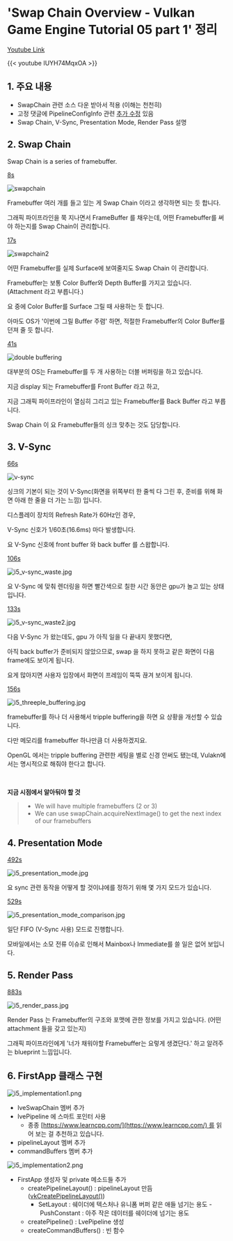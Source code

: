 # 'Swap Chain Overview - Vulkan Game Engine Tutorial 05 part 1' 정리


[Youtube Link](https://www.youtube.com/watch?v=IUYH74MqxOA&list=PL8327DO66nu9qYVKLDmdLW_84-yE4auCR)

{{< youtube IUYH74MqxOA >}}


## 1. 주요 내용

- SwapChain 관련 소스 다운 받아서 적용 (이해는 천천히)
- 고정 댓글에 PipelineConfigInfo 관련 [추가 수정](https://github.com/blurrypiano/littleVulkanEngine/commit/a867ab39c43ccc89ca744db84137df179b41daa7) 있음
- Swap Chain, V-Sync, Presentation Mode, Render Pass 설명

## 2. Swap Chain

Swap Chain is a series of framebuffer.

[8s](https://www.youtube.com/watch?v=IUYH74MqxOA&list=PL8327DO66nu9qYVKLDmdLW_84-yE4auCR&t=8)  

![swapchain](/images/lve/i5_swapchain.jpg)


Framebuffer 여러 개를 들고 있는 게 Swap Chain 이라고 생각하면 되는 듯 합니다.  

그래픽 파이프라인을 쭉 지나면서 FrameBuffer 를 채우는데, 어떤 Framebuffer를 써야 하는지를 Swap Chain이 관리합니다.  

[17s](https://www.youtube.com/watch?v=IUYH74MqxOA&list=PL8327DO66nu9qYVKLDmdLW_84-yE4auCR&t=17) 

![swapchain2](/images/lve/i5_swapchain2.jpg)


어떤 Framebuffer를 실제 Surface에 보여줄지도 Swap Chain 이 관리합니다.  

Framebuffer는 보통 Color Buffer와 Depth Buffer를 가지고 있습니다. (Attachment 라고 부릅니다.)  

요 중에 Color Buffer를 Surface 그릴 때 사용하는 듯 합니다.  

아마도 OS가 '이번에 그릴 Buffer 주렴' 하면, 적절한 Framebuffer의 Color Buffer를 던져 줄 듯 합니다.  

[41s](https://www.youtube.com/watch?v=IUYH74MqxOA&list=PL8327DO66nu9qYVKLDmdLW_84-yE4auCR&t=41)

![double buffering](/images/lve/i5_double_buffering.jpg)


대부분의 OS는 Framebuffer를 두 개 사용하는 더블 버퍼링을 하고 있습니다.  

지금 display 되는 Framebuffer를 Front Buffer 라고 하고,  

지금 그래픽 파이프라인이 열심히 그리고 있는 Framebuffer를 Back Buffer 라고 부릅니다.  

Swap Chain 이 요 Framebuffer들의 싱크 맞추는 것도 담당합니다.  

## 3. V-Sync

[66s](https://www.youtube.com/watch?v=IUYH74MqxOA&list=PL8327DO66nu9qYVKLDmdLW_84-yE4auCR&t=66)

![v-sync](/images/lve/i5_v-sync.jpg)

싱크의 기본이 되는 것이 V-Sync(화면을 위쪽부터 한 줄씩 다 그린 후, 준비를 위해 화면 아래 한 줄을 더 가는 느낌) 입니다.  

디스플레이 장치의 Refresh Rate가 60Hz인 경우,  

V-Sync 신호가 1/60초(16.6ms) 마다 발생합니다.  

요 V-Sync 신호에 front buffer 와 back buffer 를 스왑합니다.  

[106s](https://www.youtube.com/watch?v=IUYH74MqxOA&list=PL8327DO66nu9qYVKLDmdLW_84-yE4auCR&t=106)

![i5_v-sync_waste.jpg](/images/lve/i5_v-sync_waste.jpg)


요 V-Sync 에 맞춰 렌더링을 하면 빨간색으로 칠한 시간 동안은 gpu가 놀고 있는 상태입니다.  

[133s](https://www.youtube.com/watch?v=IUYH74MqxOA&list=PL8327DO66nu9qYVKLDmdLW_84-yE4auCR&t=133)  

![i5_v-sync_waste2.jpg](/images/lve/i5_v-sync_waste2.jpg)


다음 V-Sync 가 왔는데도, gpu 가 아직 일을 다 끝내지 못했다면,  

아직 back buffer가 준비되지 않았으므로, swap 을 하지 못하고 같은 화면이 다음 frame에도 보이게 됩니다.  

요게 많아지면 사용자 입장에서 화면이 프레임이 뚝뚝 끊겨 보이게 됩니다.  

[156s](https://www.youtube.com/watch?v=IUYH74MqxOA&list=PL8327DO66nu9qYVKLDmdLW_84-yE4auCR&t=156)

![i5_threeple_buffering.jpg](/images/lve/i5_threeple_buffering.jpg)

framebuffer를 하나 더 사용해서 tripple buffering을 하면 요 상황을 개선할 수 있습니다.  

다만 메모리를 framebuffer 하나만큼 더 사용하겠지요.  

OpenGL 에서는 tripple buffering 관련한 세팅을 별로 신경 안써도 됐는데, Vulakn에서는 명시적으로 해줘야 한다고 합니다.  


<br/>

**지금 시점에서 알아둬야 할 것**

> - We will have multiple framebuffers (2 or 3)
> - We can use swapChain.acquireNextImage() to get the next index of our framebuffers

## 4. Presentation Mode

[492s](https://youtu.be/IUYH74MqxOA?list=PL8327DO66nu9qYVKLDmdLW_84-yE4auCR&t=492)  

![i5_presentation_mode.jpg](/images/lve/i5_presentation_mode.jpg)

요 sync 관련 동작을 어떻게 할 것이냐에를 정하기 위해 몇 가지 모드가 있습니다.  

[529s](https://youtu.be/IUYH74MqxOA?list=PL8327DO66nu9qYVKLDmdLW_84-yE4auCR&t=529)  

![i5_presentation_mode_comparison.jpg](/images/lve/i5_presentation_mode_comparison.jpg)
 

일단 FIFO (V-Sync 사용) 모드로 진행합니다.  

모바일에서는 소모 전류 이슈로 인해서 Mainbox나 Immediate를 쓸 일은 없어 보입니다.  

## 5. Render Pass

[883s](https://www.youtube.com/watch?v=IUYH74MqxOA&list=PL8327DO66nu9qYVKLDmdLW_84-yE4auCR&t=883)  

![i5_render_pass.jpg](/images/lve/i5_render_pass.jpg)


Render Pass 는 Framebuffer의 구조와 포맷에 관한 정보를 가지고 있습니다. (어떤 attachment 들을 갖고 있는지)  

그래픽 파이프라인에게 '너가 채워야할 Framebuffer는 요렇게 생겼단다.' 하고 알려주는 blueprint 느낌입니다.  

## 6. FirstApp 클래스 구현

![i5_implementation1.png](/images/lve/i5_implementation1.png)

- lveSwapChain 멤버 추가
- lvePipeline 에 스마트 포인터 사용
  - 종종 [https://www.learncpp.com/](https://www.learncpp.com/) 를 읽어 보는 걸 추천하고 있습니다.
- pipelineLayout 멤버 추가
- commandBuffers 멤버 추가


![i5_implementation2.png](/images/lve/i5_implementation2.png)

- FirstApp 생성자 및 private 메소드들 추가
  - createPipelineLayout() : pipelineLayout 만듬 ([vkCreatePipelineLayout()](https://www.khronos.org/registry/vulkan/specs/1.2-extensions/man/html/vkCreatePipelineLayout.html#_parameters))
    - SetLayout : 쉐이더에 텍스처나 유니폼 버퍼 같은 애들 넘기는 용도
    - PushConstant : 아주 작은 데이터를 쉐이더에 넘기는 용도
  - createPipeline() : LvePipeline 생성
  - createCommandBuffers() : 빈 함수
